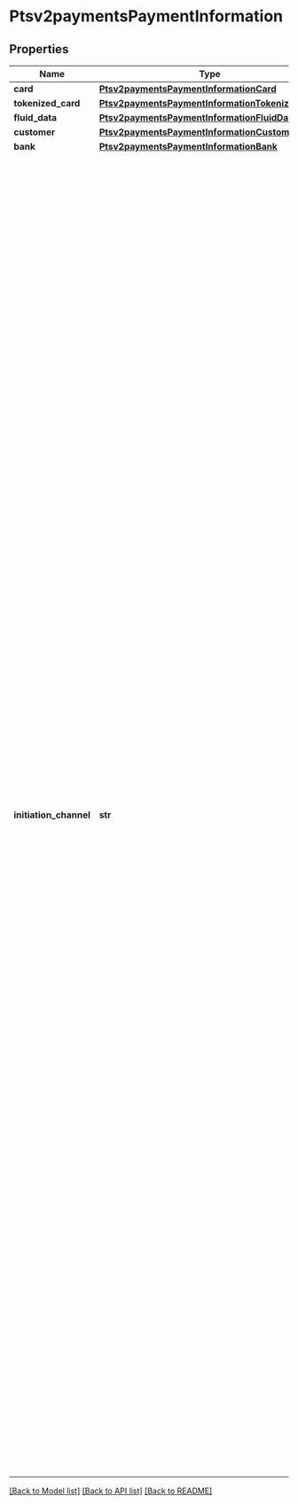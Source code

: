 # Ptsv2paymentsPaymentInformation

## Properties
Name | Type | Description | Notes
------------ | ------------- | ------------- | -------------
**card** | [**Ptsv2paymentsPaymentInformationCard**](Ptsv2paymentsPaymentInformationCard.md) |  | [optional] 
**tokenized_card** | [**Ptsv2paymentsPaymentInformationTokenizedCard**](Ptsv2paymentsPaymentInformationTokenizedCard.md) |  | [optional] 
**fluid_data** | [**Ptsv2paymentsPaymentInformationFluidData**](Ptsv2paymentsPaymentInformationFluidData.md) |  | [optional] 
**customer** | [**Ptsv2paymentsPaymentInformationCustomer**](Ptsv2paymentsPaymentInformationCustomer.md) |  | [optional] 
**bank** | [**Ptsv2paymentsPaymentInformationBank**](Ptsv2paymentsPaymentInformationBank.md) |  | [optional] 
**initiation_channel** | **str** | \&quot;This tag contains a MesterCard defined code that provides information about the type of device used to initiate a non-card transaction. Valid values for this tag are: - 00 Card (default) - 01 Mobile network operator (MNO) controlled removal secure element (SIM or UICC) personalized for use with a mobile phone or smartphone&gt; - 02 Key fob - 03  Watch - 04  Mobile tag - 05  Wristband - 06  Mobile phone case or sleeve - 07  Mobile phone or smartphone with a fixed, (non-removable), secure element controlled by the MNO, for example, code division multiple access (CDMA) - 08  Removable secure element not controlled by the MNO, for example, memory card personalized for use with a mobile phone or smartphone - 09 Mobile phonen or smartphone with a fixed, (non-removable), secure element not controlled by the MNO - 10 MNO controlled removable secure element (SIM or UICC) personalized for use with a tablet or e-book - 11 Tablet or e-book with a fixed, (non-removable), secure element controlled by the MNO - 12 Removable secure element not controlled by the MNO, for example, memory card personalized for use with a tablet or e-book - 13 Table or e-book with fixed, (non-removable) secure element not controlled by the MNO - 14 - 99 &#x3D; (Reserved for future use)  | [optional] 

[[Back to Model list]](../README.md#documentation-for-models) [[Back to API list]](../README.md#documentation-for-api-endpoints) [[Back to README]](../README.md)


